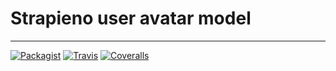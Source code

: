 # Strapieno user avatar model
---

[![Packagist](https://img.shields.io/packagist/dt/strapieno/str-user-avatar-model.svg?maxAge=2592000)](https://packagist.org/packages/strapieno/str-user-avatar-model) [![Travis](https://img.shields.io/travis/strapieno/str-user-avatar-model/develop.svg?maxAge=2592000)](https://travis-ci.org/strapieno/str-user-avatar-model) [![Coveralls](https://img.shields.io/coveralls/strapieno/str-user-avatar-model/develop.svg?style=flat-square)](https://coveralls.io/github/strapieno/str-user-avatar-model) 


